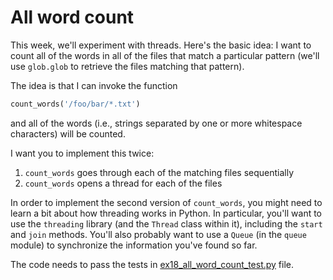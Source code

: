 # All word count

This week, we'll experiment with threads. Here's the basic idea: I want to count all of the words in all of the files that match a particular pattern (we'll use `glob.glob` to retrieve the files matching that pattern).

The idea is that I can invoke the function

```python
count_words('/foo/bar/*.txt')
```

and all of the words (i.e., strings separated by one or more whitespace characters) will be counted.

I want you to implement this twice:
1. `count_words` goes through each of the matching files sequentially
2. `count_words` opens a thread for each of the files

In order to implement the second version of `count_words`, you might need to learn a bit about how threading works in Python. In particular, you'll want to use the `threading` library (and the `Thread` class within it), including the `start` and `join` methods. You'll also probably want to use a `Queue` (in the `queue` module) to synchronize the information you've found so far.

The code needs to pass the tests in [ex18_all_word_count_test.py](ex18_all_word_count_test.py) file.

